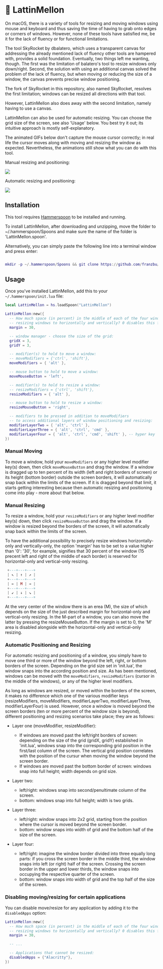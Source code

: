 # 💫 LattinMellon

On macOS, there is a variety of tools for resizing and moving windows using mouse and keyboard and thus saving the time of having to grab onto edges or corners of windows. However, none of these tools have satisfied me, be it for the lack of fluency or for functional limitations. 

The tool SkyRocket by dbalatero, which uses a transparent canvas for addressing the already mentioned lack of fluency other tools are hampered with, provides a solid foundation. Eventually, two things left me wanting, though. The first was the limitation of balatero's tool to resize windows only down/right. Second, the solution with using an additional canvas solved the problem of the lack of fluency, but when moving or reducing the size of a window, the canvas prevents precise window positioning.

The fork of SkyRocket in this repository, also named SkyRocket, resolves the first limitation; windows can be resized all directions with that tool.

However, LattinMellon also does away with the second limitation, namely having to use a canvas.

LattinMellon can also be used for automatic resizing. You can choose the grid size of the screen, see also 'Usage' below. You best try it out; its intuitive approach is mostly self-explanatory.

The animated GIFs below don't capture the mouse cursor correctly; in real life the cursor moves along with moving and resizing the window as expected. Nevertheless, the animations still show what you can do with this tool.

Manual resizing and positioning:

<img src="https://github.com/franzbu/LattinMellon.spoon/blob/main/doc/LattinMellon.gif" />


Automatic resizing and positioning:

<img src="https://github.com/franzbu/LattinMellon.spoon/blob/main/doc/LattinMallon_wm2.gif" />

              

## Installation

This tool requires [Hammerspoon](https://www.hammerspoon.org/) to be installed and running.

To install LattinMellon, after downloading and unzipping, move the folder to ~/.hammerspoon/Spoons and make sure the name of the folder is 'LattinMellon.spoon'. 

Alternatively, you can simply paste the following line into a terminal window and press enter:

```lua

mkdir -p ~/.hammerspoon/Spoons && git clone https://github.com/franzbu/LattinMellon.spoon.git ~/.hammerspoon/Spoons/LattinMellon.spoon

```

## Usage

Once you've installed LattinMellon, add this to your `~/.hammerspoon/init.lua` file:

```lua
local LattinMellon = hs.loadSpoon("LattinMellon")

LattinMellon:new({
  -- How much space (in percent) in the middle of each of the four window-margins do you want to reserve for limiting
  -- resizing windows to horizontally and vertically? 0 disables this function, 100 disables diagonal resizing.
  margin = 30,

  -- window manager - choose the size of the grid:
  gridX = 3,
  gridY = 3,

  -- modifier(s) to hold to move a window:
  -- moveModifiers = {'ctrl', 'shift'},
  moveModifiers = { 'alt' },

  -- mouse button to hold to move a window:
  moveMouseButton = 'left',

  -- modifier(s) to hold to resize a window:
  -- resizeModifiers = {'ctrl', 'shift'},
  resizeModifiers = { 'alt' },

  -- mouse button to hold to resize a window:
  resizeMouseButton = 'right',

  -- modifiers to be pressed in addition to moveModifiers
  -- to access additional layers of window positioning and resizing:
  modifierLayerTwo = { 'alt', 'ctrl' },
  modifierLayerThree = { 'alt', 'ctrl', 'cmd' },
  modifierLayerFour = { 'alt', 'ctrl', 'cmd', 'shift' }, -- hyper key
})
```

### Manual Moving

To move a window, hold your `moveModifiers` or any higher level modifier key(s) down, then click `moveMouseButton` and drag the window. If a window is dragged up to ten percent of its width (left and right borders of screen) or its height (bottom border) outside the screen borders, it will automatically snap back within the limits of the screen. If it is dragged beyond that limit, it starts getting interesting because then automatic resizing and positioning come into play - more about that below.


### Manual Resizing

To resize a window, hold your `resizeModifiers` or any higher level modifier key(s) down, then click `resizeMouseButton` and drag the window. If a window is resized beyond the borders of the screen, it will automatically snap back within the limits of the screen.

To have the additional possibility to precisely resize windows horizontally-only and vertically-only, the option 'margin' has to be set to a value higher than '0': '30', for example, signifies that 30 percent of the window (15 precent left and right of the middle of each border) is reserved for horizontal-only and vertical-only resizing.


```lua
 +---+---+---+
 | ↖ | ↑ | ↗ |
 +---+---+---+
 | ← | M | → |
 +---+---+---+
 | ↙ | ↓ | ↘ |
 +---+---+---+
```

At the very center of the window there is an erea (M), the size of which depends on the size of the just described margin for horizontal-only and vertical-only resizing. In the M-part of a window, you can also move the latter by pressing the resizeMouseButton. If the margin is set to 0, the 'M' area is disabled alongside with the horizontal-only and vertical-only resizing.


### Automatic Positioning and Resizing

For automatic resizing and positioning of a window, you simply have to move one third or more of the window beyond the left, right, or bottom borders of the screen. Depending on the grid size set in 'init.lua', the window snaps into the according position and size. As has been mentioned, windows can be moved with the `moveModifiers`, `resizeModifiers` (cursor in the middle of the windows), or any of the higher level modifiers. 

As long as windows are resized, or moved within the borders of the screen, it makes no difference which one of the various modifier keys (resizeModifiers, moveModifiers, modifierLayerTwo, modifierLayerThree, modifierLayerFour) is used. However, once a window is moved beyond the screen borders (ten or more percent of the window size is beyond), different positioning and resizing scenarios take place; they are as follows:

* Layer one (moveModifier, resizeModifier):
  * If windows are moved past the left/right borders of screen: depending on the size of the grid (gridX, gridY) established in 'init.lua', windows snap into the corresponding grid position in the first/last column of the screen. The vertical grid position correlates with the position of the cursur when moving the window beyond the screen border.
  * If windows are moved past the bottom border of screen: windows snap into full height; width depends on grid size.

* Layer two:
  * left/right: windows snap into second/penultimate column of the screen.
  * bottom: windows snap into full height; width is two grids.
 
* Layer three:
  * left/right: window snaps into 2x2 grid, starting from the position where the cursor is moved beyond the screen border.
  * bottom: window snaps into width of grid and the bottom half of the size of the screen.
 
* Layer four:
  * left/right: imagine the window border divided into three equally long parts: if you cross the screen border in the middle third, the window snaps into left (or right) half of the screen. Crossing the screen border in the upper and lower thirds, the window snaps into occupying the respective quarter of the screen.
  * bottom: window snaps into width of grid and the top half of the size of the screen.


### Disabling moving/resizing for certain applications

You can disable move/resize for any application by adding it to the `disabledApps` option:

```lua
LattinMellon:new({
  -- How much space (in percent) in the middle of each of the four window-margins do you want to reserve for limiting 
  -- resizing windows to horizontally and vertically? 0 disables this function, 100 disables diagonal resizing.
  margin = 30,

  -- ...

  -- Applications that cannot be resized:
  disabledApps = {"Alacritty"},
})
```

